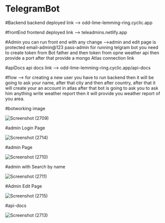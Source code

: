 # TelegramBot 

#Backend
backend deployed link --> odd-lime-lemming-ring.cyclic.app

#frontEnd
frontend deployed link --> teleadmins.netlify.app

#Admin
you can run front end with any change
-->admin and edit page is protected
email-admin@123
pass-admin
for running telgram bot you need to create token from Bot father and then
token from opne weather api then provide a port after that provide a mongo Atlas connection link

#apiDocs
api docs link --> odd-lime-lemming-ring.cyclic.app/api-docs

#flow
--> for creating a new user you have to run backend then it will be going to ask your name, after that city and then after country, after that it will create your an account in atlas after that bot is going to ask you to ask him anything write weather report then it will provide you weather report of you area.

#botworking image

![Screenshot (2709)](https://user-images.githubusercontent.com/112753795/236664944-512d26a5-aa16-449e-9822-2e4e36559751.png)


#admin Login Page 

![Screenshot (2714)](https://user-images.githubusercontent.com/112753795/236665022-073785cc-ddcb-4838-bddc-4236c99f1968.png)


#admin Page 

![Screenshot (2710)](https://user-images.githubusercontent.com/112753795/236665041-2cdef201-74a5-44cc-87c2-83b06b210b92.png)


#admin with Search by name 

![Screenshot (2711)](https://user-images.githubusercontent.com/112753795/236665062-bbdc1285-7cd1-45a1-931b-76cebd82e4be.png)


#Admin Edit Page

![Screenshot (2715)](https://user-images.githubusercontent.com/112753795/236665084-c673d377-4eba-48c9-beb9-994356e099ab.png)


#api-docs

![Screenshot (2713)](https://user-images.githubusercontent.com/112753795/236665104-7cf301f7-c2ca-45ca-9318-d13a5d18163b.png)

